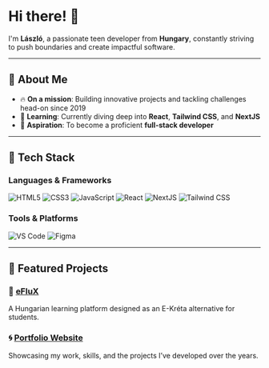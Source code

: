 # Hi there! 👋

I'm **László**, a passionate teen developer from **Hungary**, constantly striving to push boundaries and create impactful software.

---

## 🌟 About Me
- 🔥 **On a mission**: Building innovative projects and tackling challenges head-on since 2019
- 🔬 **Learning**: Currently diving deep into **React**, **Tailwind CSS**, and **NextJS**
- 🚀 **Aspiration**: To become a proficient **full-stack developer**

---

## 🔧 Tech Stack

### Languages & Frameworks
![HTML5](https://img.shields.io/badge/HTML5-%23E34F26.svg?style=for-the-badge&logo=html5&logoColor=white)
![CSS3](https://img.shields.io/badge/CSS3-%231572B6.svg?style=for-the-badge&logo=css3&logoColor=white)
![JavaScript](https://img.shields.io/badge/JavaScript-%23F7DF1E.svg?style=for-the-badge&logo=javascript&logoColor=black)
![React](https://img.shields.io/badge/React-%2361DAFB.svg?style=for-the-badge&logo=react&logoColor=black)
![NextJS](https://img.shields.io/badge/next.js-000000?style=for-the-badge&logo=nextdotjs&logoColor=white)
![Tailwind CSS](https://img.shields.io/badge/TailwindCSS-%2338B2AC.svg?style=for-the-badge&logo=tailwind-css&logoColor=white)

### Tools & Platforms
![VS Code](https://img.shields.io/badge/Visual%20Studio%20Code-%23007ACC.svg?style=for-the-badge&logo=visual-studio-code&logoColor=white)
![Figma](https://img.shields.io/badge/Figma-%23F24E1E.svg?style=for-the-badge&logo=figma&logoColor=white)

---

## 🔎 Featured Projects

### 🎨 [eFluX](http://eflux.hu)
A Hungarian learning platform designed as an E-Kréta alternative for students.

### 🌀 [Portfolio Website](http://blaszlo.illesinnovate.hu)
Showcasing my work, skills, and the projects I’ve developed over the years.
